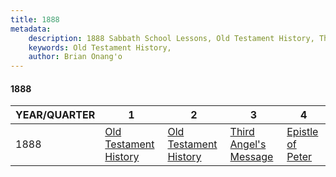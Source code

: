 ```yaml
---
title: 1888
metadata:
    description: 1888 Sabbath School Lessons, Old Testament History, Third Angel's Message, Epistle of Peter
    keywords: Old Testament History,
    author: Brian Onang'o
---
```


#### 1888

YEAR/QUARTER |   1  | 2| 3| 4
-------------|------------|---|--|---
1888   | [Old Testament History](/1888-1900/1888/quater1)| [Old Testament History](/1888-1900/1888/quater2)| [Third Angel's Message](/1888-1900/1888/quater3)| [Epistle of Peter](/1888-1900/1888/quater4)

